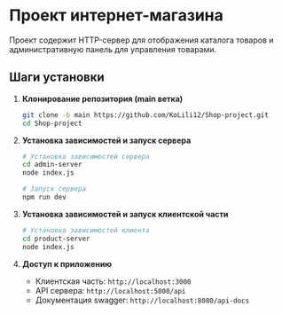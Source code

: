 # Проект интернет-магазина

Проект содержит HTTP-сервер для отображения каталога товаров и административную панель для управления товарами.

## Шаги установки

1. **Клонирование репозитория (main ветка)**
   ```bash
   git clone -b main https://github.com/KoLili12/Shop-project.git
   cd Shop-project
   ```
2. **Установка зависимостей и запуск сервера**
   ```bash
   # Установка зависимостей сервера
   cd admin-server
   node index.js
   
   # Запуск сервера
   npm run dev
   ```

3. **Установка зависимостей и запуск клиентской части**
   ```bash
   # Установка зависимостей клиента
   cd product-server
   node index.js

4. **Доступ к приложению**
   - Клиентская часть: `http://localhost:3000`
   - API сервера: `http://localhost:5000/api`
   - Документация swagger: `http://localhost:8080/api-docs`

